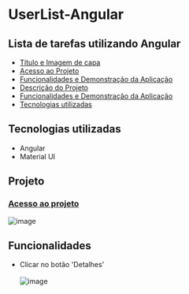 # UserList-Angular

## Lista de tarefas utilizando Angular
* [Título e Imagem de capa](#Projeto)
* [Acesso ao Projeto]([#acesso-ao-projeto])
* [Funcionalidades e Demonstração da Aplicação](#funcionalidades)
* [Descrição do Projeto](#descrição-do-projeto)
* [Funcionalidades e Demonstração da Aplicação](#funcionalidades-e-demonstração-da-aplicação)
* [Tecnologias utilizadas](#tecnologias-utilizadas)




## Tecnologias utilizadas 
 * Angular
 * Material UI
 
## Projeto
### <a href="https://userlist-angular.netlify.app" target="_blank">Acesso ao projeto</a>

![image](https://user-images.githubusercontent.com/99425256/231280717-81028c48-511a-465c-9694-5968b82400fb.png)

## Funcionalidades
- Clicar no botão 'Detalhes' <br><br>
![image](https://user-images.githubusercontent.com/99425256/231281597-86e7c5c9-25cd-4475-9c85-13b864ddf643.png)
